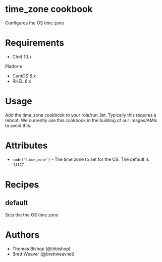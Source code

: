# time_zone cookbook
Configures the OS time zone

# Requirements
* Chef 10.x

Platform:
* CentOS 6.x
* RHEL 6.x

# Usage
Add the time_zone cookbook to your role/run_list. Typically this requires a
reboot. We currently use this cookbook in the building of our images/AMIs to
avoid this.

# Attributes
* ```node['time_zone']``` - The time zone to set for the OS. The default is
'UTC'

# Recipes
## default
Sets the the OS time zone

# Authors
* Thomas Bishop (@thbishop)
* Brett Weaver (@brettweavnet)
